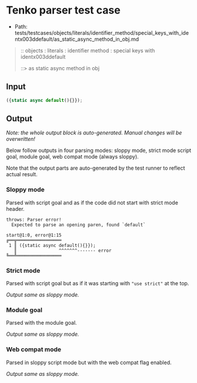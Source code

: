 # Tenko parser test case

- Path: tests/testcases/objects/literals/identifier_method/special_keys_with_identx003ddefault/as_static_async_method_in_obj.md

> :: objects : literals : identifier method : special keys with identx003ddefault
>
> ::> as static async method in obj

## Input

`````js
({static async default(){}});
`````

## Output

_Note: the whole output block is auto-generated. Manual changes will be overwritten!_

Below follow outputs in four parsing modes: sloppy mode, strict mode script goal, module goal, web compat mode (always sloppy).

Note that the output parts are auto-generated by the test runner to reflect actual result.

### Sloppy mode

Parsed with script goal and as if the code did not start with strict mode header.

`````
throws: Parser error!
  Expected to parse an opening paren, found `default`

start@1:0, error@1:15
╔══╦═════════════════
 1 ║ ({static async default(){}});
   ║                ^^^^^^^------- error
╚══╩═════════════════

`````

### Strict mode

Parsed with script goal but as if it was starting with `"use strict"` at the top.

_Output same as sloppy mode._

### Module goal

Parsed with the module goal.

_Output same as sloppy mode._

### Web compat mode

Parsed in sloppy script mode but with the web compat flag enabled.

_Output same as sloppy mode._
